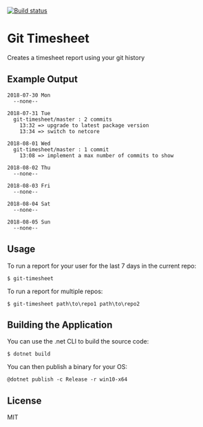 [![Build status](https://ci.appveyor.com/api/projects/status/8mmlr37e0khup7wc/branch/master?svg=true)](https://ci.appveyor.com/project/richorama/gittimesheet/branch/master)

# Git Timesheet

Creates a timesheet report using your git history

## Example Output

```
2018-07-30 Mon
  --none--

2018-07-31 Tue
  git-timesheet/master : 2 commits
    13:32 => upgrade to latest package version
    13:34 => switch to netcore

2018-08-01 Wed
  git-timesheet/master : 1 commit
    13:08 => implement a max number of commits to show

2018-08-02 Thu
  --none--

2018-08-03 Fri
  --none--

2018-08-04 Sat
  --none--

2018-08-05 Sun
  --none--
```

## Usage

To run a report for your user for the last 7 days in the current repo:

```
$ git-timesheet
```

To run a report for multiple repos:

```
$ git-timesheet path\to\repo1 path\to\repo2
```

## Building the Application

You can use the .net CLI to build the source code:

```
$ dotnet build
```

You can then publish a binary for your OS:

```
@dotnet publish -c Release -r win10-x64 
```

## License

MIT
